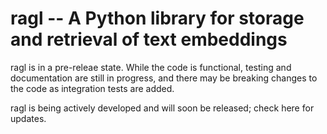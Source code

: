 # ragl -- A Python library for storage and retrieval of text embeddings

ragl is in a pre-releae state. While the code is functional, testing and documentation are still in progress, and there may be breaking changes to the code as integration tests are added.

ragl is being actively developed and will soon be released; check here for updates.
